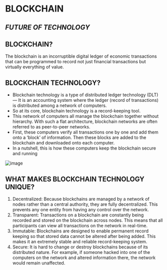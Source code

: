 # BLOCKCHAIN

## *FUTURE OF TECHNOLOGY*

## BLOCKCHAIN?

The blockchain is an incorruptible digital ledger of economic transactions that can be programmed to record not just financial transactions but virtually everything of value.

## BLOCKCHAIN TECHNOLOGY?

- Blockchain technology is a type of distributed ledger technology (DLT) — It is an accounting system where the ledger (record of transactions) is distributed among a network of computers.
- So at its core, blockchain technology is a record-keeping tool.
- This network of computers all manage the blockchain together without hierarchy. With such a flat architecture, blockchain networks are often referred to as peer-to-peer networks.
- First, these computers verify all transactions one by one and add them onto a ‘block’ of information. Then these blocks are added to the blockchain and downloaded onto each computer. 
- In a nutshell, this is how these computers keep the blockchain secure and running


![image](https://101blockchains.com/wp-content/uploads/2018/07/How_Does_a_Blockchain_work-1078x516.jpg)

## WHAT MAKES BLOCKCHAIN TECHNOLOGY UNIQUE?

1. Decentralized: 
Because blockchains are managed by a network of nodes rather than a central authority, they are fully decentralized. This prevents any one entity from having any control over the network.
2. Transparent:
Transactions on a blockchain are constantly being recorded and stored on the blockchain across nodes. This means that all participants can view all transactions on the network in real-time.
3. Immutable:
Blockchains are designed to enable permanent record keeping so that stored data cannot be altered after being added. This makes it an extremely stable and reliable record-keeping system.
4. Secure: 
It is hard to change or destroy blockchains because of its distributed nature. For example, if someone hacked into one of the computers on the network and altered information there, the network would remain unaffected.
